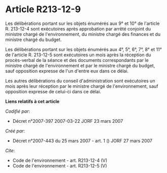 # Article R213-12-9

Les délibérations portant sur les objets énumérés aux 9° et 10° de l'article R. 213-12-4 sont exécutoires après approbation
par arrêté conjoint du ministre chargé de l'environnement, du ministre chargé des finances et du ministre chargé du budget. 

Les délibérations portant sur les objets énumérés aux 4°, 5°, 6°, 7°, 8° et 11° de l'article R. 213-12-5 sont exécutoires un
mois après la réception du procès-verbal de la séance et des documents correspondants par le ministre chargé de
l'environnement et par le ministre chargé du budget, sauf opposition expresse de l'un d'entre eux dans ce délai. 

Les autres délibérations du conseil d'administration sont exécutoires un mois après leur réception par le ministre chargé de
l'environnement, sauf opposition expresse de celui-ci dans ce délai.

**Liens relatifs à cet article**

_Codifié par_:

  - Décret n°2007-397 2007-03-22 JORF 23 mars 2007

_Créé par_:

  - Décret n°2007-443 du 25 mars 2007 - art. 1 () JORF 27 mars 2007

_Cite_:

  - Code de l'environnement - art. R213-12-4 (V)
  - Code de l'environnement - art. R213-12-5 (V)
